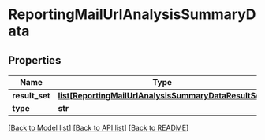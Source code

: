 # ReportingMailUrlAnalysisSummaryData

## Properties
Name | Type | Description | Notes
------------ | ------------- | ------------- | -------------
**result_set** | [**list[ReportingMailUrlAnalysisSummaryDataResultSet]**](ReportingMailUrlAnalysisSummaryDataResultSet.md) |  | [optional] 
**type** | **str** |  | [optional] 

[[Back to Model list]](../README.md#documentation-for-models) [[Back to API list]](../README.md#documentation-for-api-endpoints) [[Back to README]](../README.md)

